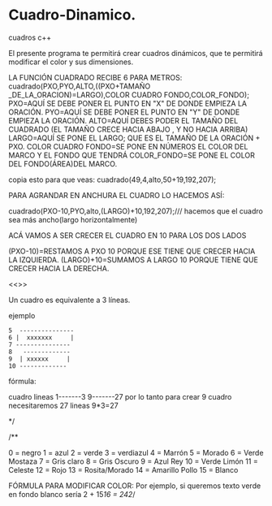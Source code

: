 # Cuadro-Dinamico.

cuadros c++

El presente programa te permitirá crear cuadros dinámicos, que te permitirá modificar el color y sus dimensiones.

LA FUNCIÓN CUADRADO RECIBE 6 PARA METROS:
cuadrado(PXO,PYO,ALTO,((PXO+TAMAÑO _DE_LA_ORACION)=LARGO),COLOR CUADRO FONDO,COLOR_FONDO);
PXO=AQUÍ SE DEBE PONER EL PUNTO EN "X" DE DONDE EMPIEZA LA ORACIÓN.
PYO=AQUÍ SE DEBE PONER EL PUNTO EN "Y" DE DONDE EMPIEZA LA ORACIÓN.
ALTO=AQUÍ DEBES PODER EL TAMAÑO DEL CUADRADO (EL TAMAÑO CRECE HACIA ABAJO , Y NO HACIA ARRIBA)
LARGO=AQUÍ SE PONE EL LARGO; QUE ES EL TAMAÑO DE LA ORACIÓN + PXO.
COLOR CUADRO FONDO=SE PONE EN NÚMEROS EL COLOR DEL MARCO Y EL FONDO QUE TENDRÁ
COLOR_FONDO=SE PONE EL COLOR DEL FONDO(ÁREA)DEL MARCO.

copia esto para que veas:
cuadrado(49,4,alto,50+19,192,207);

PARA AGRANDAR EN ANCHURA EL CUADRO LO HACEMOS ASÍ:

cuadrado(PXO-10,PYO,alto,(LARGO)+10,192,207);/// hacemos que el cuadro sea más ancho(largo horizontalmente)

ACÁ VAMOS A SER CRECER EL CUADRO EN 10 PARA LOS DOS LADOS

(PXO-10)=RESTAMOS A PXO 10 PORQUE ESE TIENE QUE CRECER HACIA LA IZQUIERDA.
(LARGO)+10=SUMAMOS A LARGO 10 PORQUE TIENE QUE CRECER HACIA LA DERECHA.


<<<COSAS A TENER EN CUENTA >>>

 Un cuadro es equivalente a 3 líneas.

 ejemplo

    5  ---------------
    6 |  xxxxxxx     |
    7 ---------------
    8   -------------
    9  | xxxxxx     |
    10 -------------

fórmula:

  cuadro  lineas
  1-------3
  9-------27
  por lo tanto para crear 9 cuadro necesitaremos 27 lineas 9*3=27


*/

/**

0 = negro
1 = azul
2 = verde
3 = verdiazul
4 = Marrón
5 = Morado
6 = Verde Mostaza
7 = Gris claro
8 = Gris Oscuro
9 = Azul Rey
10 = Verde Limón
11 = Celeste
12 = Rojo
13 = Rosita/Morado
14 = Amarillo Pollo
15 = Blanco

FÓRMULA PARA  MODIFICAR  COLOR:
Por ejemplo, si queremos texto verde en fondo blanco
sería
2 + 15*16 = 242*/
